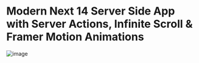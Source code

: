 # Modern Next 14 Server Side App with Server Actions, Infinite Scroll & Framer Motion Animations

![image](https://github.com/KennySpratt/Anime/assets/82186300/af3e0972-b87e-4479-8291-2e3f9446c0a5)


